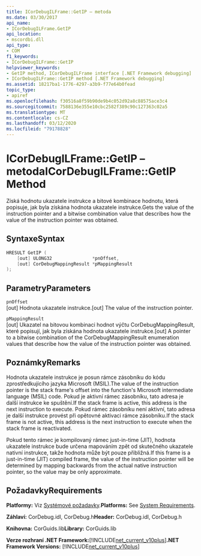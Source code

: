 ```yaml
---
title: ICorDebugILFrame::GetIP – metoda
ms.date: 03/30/2017
api_name:
- ICorDebugILFrame.GetIP
api_location:
- mscordbi.dll
api_type:
- COM
f1_keywords:
- ICorDebugILFrame::GetIP
helpviewer_keywords:
- GetIP method, ICorDebugILFrame interface [.NET Framework debugging]
- ICorDebugILFrame::GetIP method [.NET Framework debugging]
ms.assetid: 18217ba1-1776-4297-a3b9-f77e64b0fead
topic_type:
- apiref
ms.openlocfilehash: f30516a8f59b90de9b4c052d92a8c88575ace3c4
ms.sourcegitcommit: 7588136e355e10cbc2582f389c90c127363c02a5
ms.translationtype: MT
ms.contentlocale: cs-CZ
ms.lasthandoff: 03/12/2020
ms.locfileid: "79178828"
---
```

# <a name="icordebugilframegetip-method"></a><span data-ttu-id="66a16-102">ICorDebugILFrame::GetIP – metoda</span><span class="sxs-lookup"><span data-stu-id="66a16-102">ICorDebugILFrame::GetIP Method</span></span>
<span data-ttu-id="66a16-103">Získá hodnotu ukazatele instrukce a bitové kombinace hodnotu, která popisuje, jak byla získána hodnota ukazatele instrukce.</span><span class="sxs-lookup"><span data-stu-id="66a16-103">Gets the value of the instruction pointer and a bitwise combination value that describes how the value of the instruction pointer was obtained.</span></span>  
  
## <a name="syntax"></a><span data-ttu-id="66a16-104">Syntaxe</span><span class="sxs-lookup"><span data-stu-id="66a16-104">Syntax</span></span>  
  
```cpp  
HRESULT GetIP (  
    [out] ULONG32               *pnOffset,
    [out] CorDebugMappingResult *pMappingResult  
);  
```  
  
## <a name="parameters"></a><span data-ttu-id="66a16-105">Parametry</span><span class="sxs-lookup"><span data-stu-id="66a16-105">Parameters</span></span>  
 `pnOffset`  
 <span data-ttu-id="66a16-106">[out] Hodnota ukazatele instrukce.</span><span class="sxs-lookup"><span data-stu-id="66a16-106">[out] The value of the instruction pointer.</span></span>  
  
 `pMappingResult`  
 <span data-ttu-id="66a16-107">[out] Ukazatel na bitovou kombinaci hodnot výčtu CorDebugMappingResult, které popisují, jak byla získána hodnota ukazatele instrukce.</span><span class="sxs-lookup"><span data-stu-id="66a16-107">[out] A pointer to a bitwise combination of the CorDebugMappingResult enumeration values that describe how the value of the instruction pointer was obtained.</span></span>  
  
## <a name="remarks"></a><span data-ttu-id="66a16-108">Poznámky</span><span class="sxs-lookup"><span data-stu-id="66a16-108">Remarks</span></span>  
 <span data-ttu-id="66a16-109">Hodnota ukazatele instrukce je posun rámce zásobníku do kódu zprostředkujícího jazyka Microsoft (MSIL).</span><span class="sxs-lookup"><span data-stu-id="66a16-109">The value of the instruction pointer is the stack frame's offset into the function's Microsoft intermediate language (MSIL) code.</span></span> <span data-ttu-id="66a16-110">Pokud je aktivní rámec zásobníku, tato adresa je další instrukce ke spuštění.</span><span class="sxs-lookup"><span data-stu-id="66a16-110">If the stack frame is active, this address is the next instruction to execute.</span></span> <span data-ttu-id="66a16-111">Pokud rámec zásobníku není aktivní, tato adresa je další instrukce provést při opětovné aktivaci rámce zásobníku.</span><span class="sxs-lookup"><span data-stu-id="66a16-111">If the stack frame is not active, this address is the next instruction to execute when the stack frame is reactivated.</span></span>  
  
 <span data-ttu-id="66a16-112">Pokud tento rámec je kompilovaný rámec just-in-time (JIT), hodnota ukazatele instrukce bude určena mapováním zpět od skutečného ukazatele nativní instrukce, takže hodnota může být pouze přibližná.</span><span class="sxs-lookup"><span data-stu-id="66a16-112">If this frame is a just-in-time (JIT) compiled frame, the value of the instruction pointer will be determined by mapping backwards from the actual native instruction pointer, so the value may be only approximate.</span></span>  
  
## <a name="requirements"></a><span data-ttu-id="66a16-113">Požadavky</span><span class="sxs-lookup"><span data-stu-id="66a16-113">Requirements</span></span>  
 <span data-ttu-id="66a16-114">**Platformy:** Viz [Systémové požadavky](../../../../docs/framework/get-started/system-requirements.md).</span><span class="sxs-lookup"><span data-stu-id="66a16-114">**Platforms:** See [System Requirements](../../../../docs/framework/get-started/system-requirements.md).</span></span>  
  
 <span data-ttu-id="66a16-115">**Záhlaví:** CorDebug.idl, CorDebug.h</span><span class="sxs-lookup"><span data-stu-id="66a16-115">**Header:** CorDebug.idl, CorDebug.h</span></span>  
  
 <span data-ttu-id="66a16-116">**Knihovna:** CorGuids.lib</span><span class="sxs-lookup"><span data-stu-id="66a16-116">**Library:** CorGuids.lib</span></span>  
  
 <span data-ttu-id="66a16-117">**Verze rozhraní .NET Framework:**[!INCLUDE[net_current_v10plus](../../../../includes/net-current-v10plus-md.md)]</span><span class="sxs-lookup"><span data-stu-id="66a16-117">**.NET Framework Versions:** [!INCLUDE[net_current_v10plus](../../../../includes/net-current-v10plus-md.md)]</span></span>
